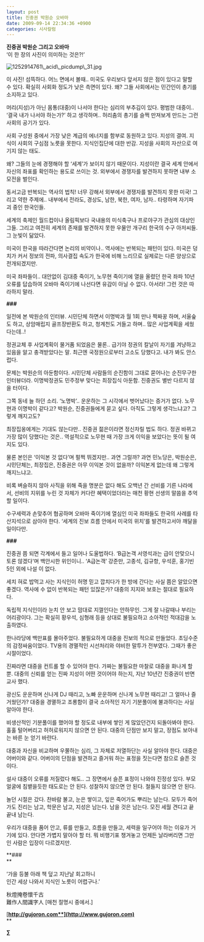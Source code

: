 ```yaml
---
layout: post
title: 진중권 박원순 오바마
date: 2009-09-14 22:34:36 +0900
categories: 시사칼럼
---
```

  
**진중권 박원순 그리고 오바마**  
‘이 한 장의 사진이 의미하는 것은?!’  


<IMG alt=1252914761\_acid\_picdump\_31.jpg src="files/attach/images/199/139/052/1252914761\_acid\_picdump\_31.jpg" >  
  
  
이 사진! 섬뜩하다. 어느 면에서 볼때.. 미국도 우리보다 앞서지 않은 점이 있다고 말할 수 있다. 확실히 사회화 정도가 낮은 측면이 있다. 왜? 그들 사회에서는 민간인이 총기를 소지하고 있다. 

머리(지성)가 아닌 몸통(대중)이 나서야 한다는 심리의 부추김이 있다. 평범한 대중이.. ‘결국 내가 나서야 하는가?’ 하고 생각하며.. 허리춤의 총기를 슬쩍 만져보게 만드는 그런 사회의 공기가 있다. 

사회 구성원 중에서 가장 낮은 계급의 에너지를 함부로 동원하고 있다. 지성의 결여. 지식이 사회의 구심점 노릇을 못한다. 지식인집단에 대한 반감. 지성을 사회의 자산으로 여기지 않는 태도. 

왜? 그들의 눈에 경쟁해야 할 ‘세계’가 보이지 않기 때문이다. 지성이란 결국 세계 안에서 자신의 좌표를 확인하는 용도로 쓰이는 것. 외부에서 경쟁자를 발견하지 못하면 내부 소모전을 벌인다. 

동서고금 반복되는 역사의 법칙! 너무 강해서 외부에서 경쟁자를 발견하지 못한 미국! 그리고 약한 주제에.. 내부에서 전라도, 경상도, 남한, 북한, 여자, 남자.. 타령하며 자기파괴 중인 한국인들.

세계의 축제인 월드컵이나 올림픽보다 국내용의 미식축구나 프로야구가 관심의 대상인 그들. 그리고 여전히 세계의 존재를 발견하지 못한 우물안 개구리 한국의 수구 아저씨들. 그 눈빛이 닮았다.

미국이 한국을 따라간다면 논리의 비약이나.. 역사에는 반복되는 패턴이 있다. 미국은 덩치가 커서 정보의 전파, 의사결집 속도가 한국에 비해 느리므로 실제로는 다른 양상으로 전개되겠지만. 

미국 좌파들이.. 대안없이 김대중 죽이기, 노무현 죽이기에 열을 올렸던 한국 좌파 10년 오류를 답습하여 오바마 죽이기에 나선다면 유감이 아닐 수 없다. 아서라! 그런 것은 따라하지 말라.

**###**

일전에 본 박원순의 인터뷰. 시민단체 하면서 이명박과 월 1회 만나 짝짜꿍 하며, 서울숲도 하고, 상암매립지 골프장반환도 하고, 청계천도 거들고 하며.. 많은 사업계획을 세웠다는데..! 

정권교체 후 사업계획이 물거품 되었음은 물론.. 급기야 정권의 칼날이 자기를 겨냥하고 있음을 알고 충격받았다는 말. 최근엔 국정원으로부터 고소도 당했다고. 내가 봐도 안스럽다.

문제는 박원순의 아둔함이다. 시민단체 사람들의 순진함이 그대로 묻어나는 순진무구한 인터뷰더라. 이명박정권도 민주정부 맞다는 최장집식 아둔함. 진중권도 별반 다르지 않을 터이다. 

그쪽 동네 늘 하던 소리. ‘노명박’.. 운운하는 그 시각에서 벗어났다는 증거가 없다. 노무현과 이명박이 같다고? 박원순, 진중권들에게 묻고 싶다. 아직도 그렇게 생각느냐고? 그렇게 깨지고도? 

최장집옹에게는 기대도 않는다만.. 진중권 젊은이라면 정신차릴 법도 하다. 정권 바뀌고 가장 많이 당했다는 것은.. 역설적으로 노무현 때 가장 크게 이익을 보았다는 뜻이 될 여지도 있다. 

물론 본인은 ‘이익본 것 없다’며 펄쩍 뛰겠지만.. 과연 그럴까? 과연 민노당은, 박원순은, 시민단체는, 최장집은, 진중권은 아무 이익본 것이 없을까? 이익본게 없는데 왜 그렇게 깨지느냐고.

비록 벼슬하지 않아 사직을 위해 죽을 명분은 없다 해도 오백년 간 선비를 기른 나라에서, 선비의 지위를 누린 것 자체가 커다란 혜택이었더라는 매천 황현 선생의 말씀을 추억할 일이다.

수구세력과 손맞추어 협공하며 오바마 죽이기에 열심인 미국 좌파들도 한국의 사례를 타산지석으로 삼아야 한다. ‘세계의 진보 흐름 안에서 미국의 위치’를 발견하고서야 깨달을 일이다만. 

**###**

진중권 쯤 되면 각계에서 들고 일어나 도울법하다. ‘B급논객 서영석과는 급이 안맞으니 토론 않겠다'며 백안시한 위인이니.. ‘A급논객’ 강준만, 고종석, 김규항, 우석훈, 홍기빈 5인 외에 나설 이 없다.

세치 혀로 밥먹고 사는 지식인이 허명 믿고 깝치다가 한 방에 간다는 사실 쯤은 알았으면 좋겠다. 역사에 수 없이 반복되는 패턴 있잖은가? 대중의 지지와 보호는 절대로 필요하다. 

독립적 지식인이라 눈치 안 보고 맘대로 지껄인다는 안하무인. 그게 잘 나갈때나 부리는 어리광이다. 그는 확실히 황우석, 심형래 등을 상대로 불필요하고 소아적인 적대감을 노출하였다.

한나라당에 백만표를 몰아주었다. 불필요하게 대중을 진보의 적으로 만들었다. 초딩수준의 감정싸움이었다. TV용의 경멸적인 시선처리와 야비한 말투가 전부였다. 그때가 좋은 시절이었다.

진짜라면 대중을 컨트롤 할 수 있어야 한다. 가짜는 불필요한 마찰로 대중을 화나게 할 뿐. 대중의 신뢰를 얻는 진짜 지성이 어떤 것이어야 하는지, 지난 10년간 진중권이 반면교사 했다.

광신도 운운하며 신나게 DJ 때리고, 노빠 운운하며 신나게 노무현 때리고! 그 얼마나 즐거웠던가? 대중을 경멸하고 조롱함이 결국 소아적인 자기 기분풀이에 불과하다는 사실 알아야 한다. 

비생산적인 기분풀이를 했어야 할 정도로 내부에 쌓인 게 많았던건지 되돌아봐야 한다. 훌훌 털어버리고 허허로워지지 않으면 안 된다. 대중의 단점만 보지 말고, 장점도 보아내는 바른 눈 얻기 바란다.

대중과 자신을 비교하며 우쭐하는 심리, 그 자체로 저열하단는 사실 알아야 한다. 대중은 어버이와 같다. 어버이의 단점을 발견하고 즐거워 하는 표정을 짓는다면 참으로 슬픈 것이다. 

설사 대중이 오류를 저질렀다 해도.. 그 장면에서 슬픈 표정이 나와야 진정성 있다. 부모 얼굴에 침뱉을듯한 태도로는 안 된다. 성찰하지 않으면 안 된다. 철들지 않으면 안 된다.

놀던 시절은 갔다. 찬바람 불고, 눈은 쌓이고, 잎은 죽어가도 뿌리는 남는다. 모두가 죽어가도 진리는 남고, 학문은 남고, 지성은 남는다. 남을 것은 남는다. 모진 세월 견디고 끝끝내 남는다.

우리가 대중을 품어 안고, 류를 만들고, 흐름을 만들고, 세력을 일구어야 하는 이유가 거기에 있다. 안다면 가볍지 말아야 할 터. 뭐 비행기표 챙겨놓고 언제든 날라버리면 그만인 사람은 입장이 다르겠지만. 

**###  
** 

‘가을 등불 아래 책 덮고 지난날 회고하니  
인간 세상 나와서 지식인 노릇이 어렵구나.’ 

秋燈掩卷懷千古  
難作人間識字人 [매천 절명시 중에서.]  
  


[**http://gujoron.com**](http://www.gujoron.com)**  
** 

**∑**